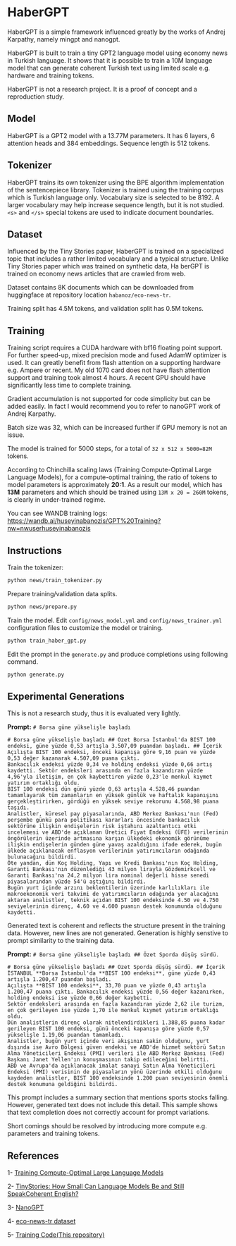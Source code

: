 # HaberGPT

HaberGPT is a simple framework influenced greatly by the works of Andrej Karpathy, namely mingpt and nanogpt.

HaberGPT is built to train a tiny GPT2 language model using economy news in Turkish language. It shows that it is possible to train a 10M language model that can generate coherent Turkish text using limited scale e.g. hardware and training tokens.

HaberGPT is not a research project. It is a proof of concept and a reproduction study. 

## Model

HaberGPT is a GPT2 model with a 13.77M parameters. It has 6 layers, 6 attention heads and 384 embeddings. Sequence length is 512 tokens.

## Tokenizer

HaberGPT trains its own tokenizer using the BPE algorithm implementation of the sentencepiece library. Tokenizer is trained using the training corpus which is Turkish language only. Vocabulary size is selected to be 8192. A larger vocabulary may help increase sequence length, but it is not studied. `<s>` and `</s>` special tokens are used to indicate document boundaries.  

## Dataset

Influenced by the Tiny Stories paper, HaberGPT is trained on a specialized topic that includes a rather limited vocabulary and a typical structure. Unlike Tiny Stories paper which was trained on synthetic data, Ha
berGPT is trained on economy news articles that are crawled from web. 

Dataset contains 8K documents which can be downloaded from huggingface at repository location `habanoz/eco-news-tr`. 

Training split has 4.5M tokens, and validation split has 0.5M tokens. 


## Training

Training script requires a CUDA hardware with bf16 floating point support. For further speed-up, mixed precision mode and fused AdamW optimizer is used. It can greatly benefit from flash attention on a supporting hardware e.g. Ampere or recent. My old 1070 card does not have flash attention support and training took almost 4 hours. A recent GPU should have significantly less time to complete training. 

Gradient accumulation is not supported for code simplicity but can be added easily. In fact I would recommend you to refer to nanoGPT work of Andrej Karpathy.

Batch size was 32, which can be increased further if GPU memory is not an issue. 

The model is trained for 5000 steps, for a total of `32 x 512 x 5000=82M` tokens. 

According to Chinchilla scaling laws (Training Compute-Optimal Large Language Models), for a compute-optimal training, the ratio of tokens to model parameters is approximately **20:1**. As a result our model, which has **13M** parameters and which should be trained using `13M x 20 = 260M` tokens, is clearly in under-trained regime. 

You can see WANDB training logs:
https://wandb.ai/huseyinabanozis/GPT%20Training?nw=nwuserhuseyinabanozis


## Instructions

Train the tokenizer:

```bash
python news/train_tokenizer.py
```

Prepare training/validation data splits.

```bash
python news/prepare.py
```

Train the model. Edit `config/news_model.yml` and `config/news_trainer.yml` configuration files to customize the model or training.

```bash
python train_haber_gpt.py
```

Edit the prompt in the `generate.py` and produce completions using following command.
```bash
python generate.py
```

## Experimental Generations

This is not a research study, thus it is evaluated very lightly.

**Prompt:** `# Borsa güne yükselişle başladı`
```
# Borsa güne yükselişle başladı ## Özet Borsa İstanbul'da BIST 100 endeksi, güne yüzde 0,53 artışla 3.507,09 puandan başladı. ## İçerik Açılışta BIST 100 endeksi, önceki kapanışa göre 9,16 puan ve yüzde 0,53 değer kazanarak 4.507,09 puana çıktı. 
Bankacılık endeksi yüzde 0,34 ve holding endeksi yüzde 0,66 artış kaydetti. Sektör endeksleri arasında en fazla kazandıran yüzde 4,96'yla iletişim, en çok kaybettiren yüzde 0,23'le menkul kıymet yatırım ortaklığı oldu. 
BIST 100 endeksi dün günü yüzde 0,63 artışla 4.528,46 puandan tamamlayarak tüm zamanların en yüksek günlük ve haftalık kapanışını gerçekleştirirken, gördüğü en yüksek seviye rekorunu 4.568,98 puana taşıdı. 
Analistler, küresel pay piyasalarında, ABD Merkez Bankası'nın (Fed) perşembe günkü para politikası kararları öncesinde bankacılık sektörüne ilişkin endişelerin risk iştahını azaltantıcı etki incelemesi ve ABD'de açıklanan Üretici Fiyat Endeksi (ÜFE) verilerinin öngörülerin üzerinde artmasına karşın ülkedeki ekonomik görünüme ilişkin endişelerin günden güne yavaş azaldığını ifade ederek, bugün ülkede açıklanacak enflasyon verilerinin yatırımcıların odağında bulunacağını bildirdi. 
Öte yandan, dün Koç Holding, Yapı ve Kredi Bankası'nın Koç Holding, Garanti Bankası'nın düzenlediği 43 milyon lirayla Gözdemirkcell ve Garanti Bankası'na 24,2 milyon lira nominal değerli hisse senedi piyasalarından yüzde 54'ü aştığını bildirdi. 
Bugün yurt içinde arzını beklentilerin üzerinde karlılıkları ile makroekonomik veri takvimi de yatırımcıların odağında yer alacağını aktaran analistler, teknik açıdan BIST 100 endeksinde 4.50 ve 4.750 seviyelerinin direnç, 4.60 ve 4.600 puanın destek konumunda olduğunu kaydetti.
```

Generated text is coherent and reflects the structure present in the training data. However, new lines are not generated. Generation is highly senstive to prompt similarity to the training data.


**Prompt:** `# Borsa güne yükselişle başladı ## Özet Sporda düşüş sürdü.`
```
# Borsa güne yükselişle başladı ## Özet Sporda düşüş sürdü. ## İçerik İSTANBUL **Borsa İstanbul'da **BIST 100 endeksi**, güne yüzde 0,43 artışla 1.200,47 puandan başladı. 
Açılışta **BIST 100 endeksi**, 33,70 puan ve yüzde 0,43 artışla 1.200,47 puana çıktı. Bankacılık endeksi yüzde 0,56 değer kazanırken, holding endeksi ise yüzde 0,66 değer kaybetti. 
Sektör endeksleri arasında en fazla kazandıran yüzde 2,62 ile turizm, en çok gerileyen ise yüzde 1,70 ile menkul kıymet yatırım ortaklığı oldu. 
Dün analistlerin direnç olarak nitelendirdikleri 1.388,85 puana kadar gerileyen BIST 100 endeksi, günü önceki kapanışa göre yüzde 0,57 yükselişle 1.19,06 puandan tamamladı. 
Analistler, bugün yurt içinde veri akışının sakin olduğunu, yurt dışında ise Avro Bölgesi güven endeksi ve ABD'de hizmet sektörü Satın Alma Yöneticileri Endeksi (PMI) verileri ile ABD Merkez Bankası (Fed) Başkanı Janet Yellen'ın konuşmasının takip edileceğini belirtti. 
ABD ve Avrupa'da açıklanacak imalat sanayi Satın Alma Yöneticileri Endeksi (PMI) verisinin de piyasaların yönü üzerinde etkili olduğunu kaydeden analistler, BIST 100 endeksinde 1.200 puan seviyesinin önemli destek konumuna geldiğini bildirdi.
```

This prompt includes a summary section that mentions sports stocks falling. However, generated text does not include this detail. This sample shows that text completion does not correctly account for prompt variations. 

Short comings should be resolved by introducing more compute e.g. parameters and training tokens.

## References

1- [Training Compute-Optimal Large Language Models](https://arxiv.org/pdf/2203.15556)

2- [TinyStories: How Small Can Language Models Be and Still SpeakCoherent English?](https://arxiv.org/pdf/2305.07759)

3- [NanoGPT](https://github.com/karpathy/nanoGPT)

4- [eco-news-tr dataset](https://huggingface.co/datasets/habanoz/eco-news-tr)

5- [Training Code(This repository)](https://github.com/habanoz/haber-gpt)